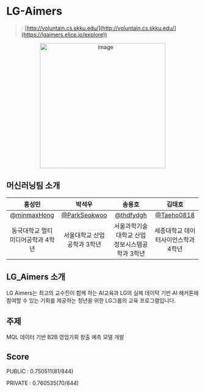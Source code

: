# LG-Aimers


>  : [http://voluntain.cs.skku.edu/](http://voluntain.cs.skku.edu/](https://lgaimers.elice.io/explore)) <br>


<div align="center">
<img width="329" alt="image" src="https://github.com/minmaxHong/aimers/assets/128283013/b7f97e9a-b653-493b-8a9b-10f267ea9dee">

</div>


## 머신러닝팀 소개

|      홍성민       |          박석우         |       송용호         |      김태호     |                                                                                          
| :------------------------------------------------------------------------------: | :---------------------------------------------------------------------------------------------------------------------------------------------------: | :---------------------------------------------------------------------------------------------------------------------------------------------------------------------------------------------------: | :------------------------------------------------------------------------------: |
|   [@minmaxHong](https://github.com/minmaxHong)   |    [@ParkSeokwoo](https://github.com/ParkSeokwoo)  | [@thdfydgh](https://github.com/thdfydgh)  |  [@Taeho0818](https://github.com/Taeho0818)
| 동국대학교 멀티미디어공학과 4학년 | 서울대학교 산업공학과 3학년 | 서울과학기술대학교 산업정보시스템공학과 3학년 | 세종대학교 데이터사이언스학과 4학년 |

## LG_Aimers 소개

LG Aimers는 최고의 교수진이 함께 하는 AI교육과 LG의 실제 데이턱 기반 AI 해커톤에 참여할 수 있는 기회를 제공하는 청년을 위한 LG그룹의 교육 프로그램입니다.

## 주제
MQL 데이터 기반 B2B 영업기회 창출 예측 모델 개발




## Score

<div>
PUBLIC : 0.750511(81/844)
  
PRIVATE : 0.760535(70/844)
</div>

